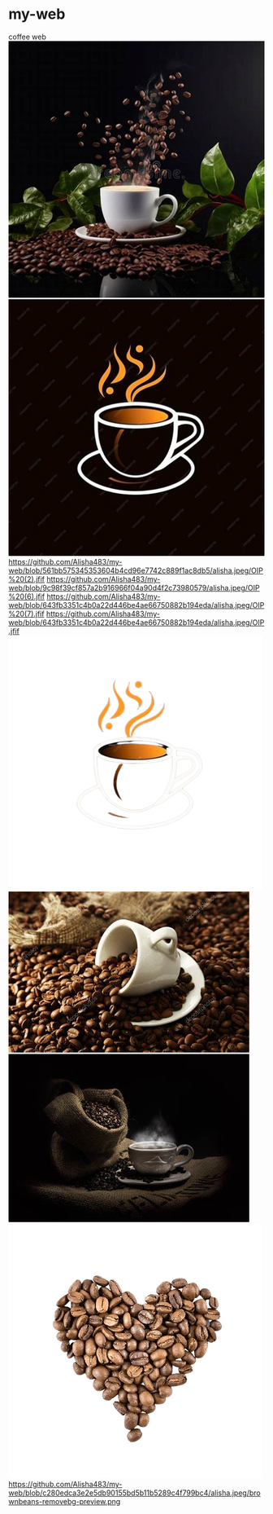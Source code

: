 # my-web
coffee web
![ImageAlt](https://raw.githubusercontent.com/Alisha483/my-web/refs/heads/main/alisha.jpeg/OIP%20(1).jfif)
![ImageAlt1](https://github.com/Alisha483/my-web/blob/6391433d5ec70a3da0f5f97a45bcd2219b330d6c/alisha.jpeg/OIP%20(2).jfif)
https://github.com/Alisha483/my-web/blob/561bb575345353604b4cd96e7742c889f1ac8db5/alisha.jpeg/OIP%20(2).jfif
https://github.com/Alisha483/my-web/blob/9c98f39cf857a2b916966f04a90d4f2c73980579/alisha.jpeg/OIP%20(6).jfif
https://github.com/Alisha483/my-web/blob/643fb3351c4b0a22d446be4ae66750882b194eda/alisha.jpeg/OIP%20(7).jfif
https://github.com/Alisha483/my-web/blob/643fb3351c4b0a22d446be4ae66750882b194eda/alisha.jpeg/OIP.jfif
![ImageAlt2](https://github.com/Alisha483/my-web/blob/c280edca3e2e5db90155bd5b11b5289c4f799bc4/alisha.jpeg/OIP__2_-removebg-preview.png
)
![ImageAlt4](https://github.com/Alisha483/my-web/blob/c280edca3e2e5db90155bd5b11b5289c4f799bc4/alisha.jpeg/achaht.jfif)
![ImageAlt5](https://github.com/Alisha483/my-web/blob/c280edca3e2e5db90155bd5b11b5289c4f799bc4/alisha.jpeg/bkw.jfif)
![ImageAlt6](https://github.com/Alisha483/my-web/blob/c280edca3e2e5db90155bd5b11b5289c4f799bc4/alisha.jpeg/brownbeans-removebg-preview-removebg-preview.png)
https://github.com/Alisha483/my-web/blob/c280edca3e2e5db90155bd5b11b5289c4f799bc4/alisha.jpeg/brownbeans-removebg-preview.png

